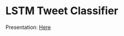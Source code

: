 # LSTM Tweet Classifier
Presentation: [Here](https://docs.google.com/presentation/d/105mp0se04qnNVf-vLs6sz0LjhOV5g9XDEBXt-KAIkQo/edit?usp=sharing)